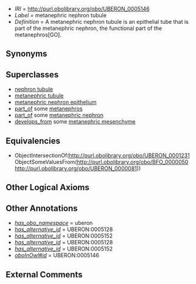  * *IRI* = http://purl.obolibrary.org/obo/UBERON_0005146
 * *Label* = metanephric nephron tubule
 * *Definition* = A metanephric nephron tubule is an epithelial tube that is part of the metanephric nephron, the functional part of the metanephros[GO].

## Synonyms


## Superclasses

 * [nephron tubule](../../UBERON/31/UBERON_0001231.md)
 * [metanephric tubule](../../UBERON/06/UBERON_0005106.md)
 * [metanephric nephron epithelium](../../UBERON/34/UBERON_0005134.md)
 * [part_of](../../BFO/50/BFO_0000050.md) some [metanephros](../../UBERON/81/UBERON_0000081.md)
 * [part_of](../../BFO/50/BFO_0000050.md) some [metanephric nephron](../../UBERON/10/UBERON_0005110.md)
 * [develops_from](../../RO/02/RO_0002202.md) some [metanephric mesenchyme](../../UBERON/20/UBERON_0003220.md)

## Equivalencies

 * ObjectIntersectionOf(<http://purl.obolibrary.org/obo/UBERON_0001231> ObjectSomeValuesFrom(<http://purl.obolibrary.org/obo/BFO_0000050> <http://purl.obolibrary.org/obo/UBERON_0000081>))

## Other Logical Axioms


## Other Annotations

 * *[has_obo_namespace](../../ce/oboInOwl#hasOBONamespace.md)* = uberon
 * *[has_alternative_id](../../Id/oboInOwl#hasAlternativeId.md)* = UBERON:0005128
 * *[has_alternative_id](../../Id/oboInOwl#hasAlternativeId.md)* = UBERON:0005152
 * *[has_alternative_id](../../Id/oboInOwl#hasAlternativeId.md)* = UBERON:0005128
 * *[has_alternative_id](../../Id/oboInOwl#hasAlternativeId.md)* = UBERON:0005152
 * *[oboInOwl#id](../../id/oboInOwl#id.md)* = UBERON:0005146

## External Comments

